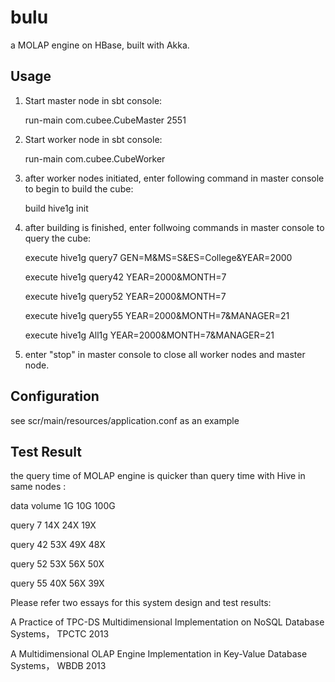 bulu
====

a MOLAP engine on HBase, built with Akka.

Usage
----

1. Start master node in sbt console:

    run-main com.cubee.CubeMaster 2551

2. Start worker node in sbt console:

    run-main com.cubee.CubeWorker
    
3. after worker nodes initiated, enter following command in master console to begin to build the cube:

    build hive1g init
    
4. after building is finished, enter follwoing commands in master console to query the cube:

    execute hive1g query7 GEN=M&MS=S&ES=College&YEAR=2000

    execute hive1g query42 YEAR=2000&MONTH=7

    execute hive1g query52 YEAR=2000&MONTH=7

    execute hive1g query55 YEAR=2000&MONTH=7&MANAGER=21

    execute hive1g All1g YEAR=2000&MONTH=7&MANAGER=21

5. enter "stop" in master console to close all worker nodes and master node.

Configuration
----

see scr/main/resources/application.conf as an example


Test Result
----
the query time of MOLAP engine is quicker than query time with Hive in same nodes :

data volume 1G	        10G	100G
	        
query 7	    14X 	24X 	19X 

query 42    53X 	49X 	48X 

query 52    53X 	56X 	50X 

query 55    40X 	56X 	39X 

Please refer two essays for this system design and test results:

A Practice of TPC-DS Multidimensional Implementation on NoSQL Database Systems， TPCTC 2013

A Multidimensional OLAP Engine Implementation in Key-Value Database Systems， WBDB 2013 

